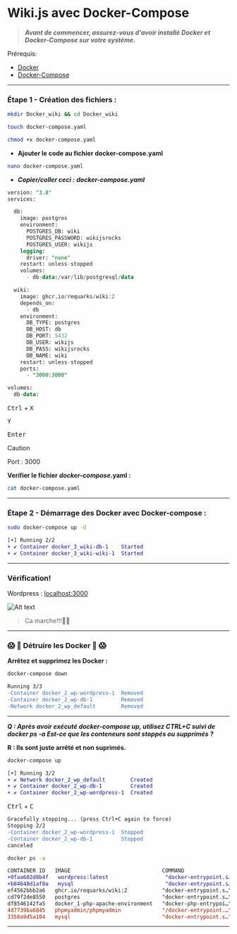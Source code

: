 #  Wiki.js avec Docker-Compose

> ***Avant de commencer, assurez-vous d'avoir installé Docker et Docker-Compose sur votre système.***

Prérequis:

- [Docker](https://docs.docker.com/engine/install/)
- [Docker-Compose](https://docs.docker.com/compose/install/)


---

### Étape 1 - Création des fichiers :

```bash
mkdir Docker_wiki && cd Docker_wiki
```
```bash
touch docker-compose.yaml
```
```bash
chmod +x docker-compose.yaml
```


- **Ajouter le code au fichier docker-compose.yaml**

```bash 
nano docker-compose.yaml
 ```
 - ***Copier/coller ceci :***
 ***docker-compose.yaml***

```sql
version: "3.8"
services:

  db:
    image: postgres
    environment:
      POSTGRES_DB: wiki
      POSTGRES_PASSWORD: wikijsrocks
      POSTGRES_USER: wikijs
    logging:
      driver: "none"
    restart: unless-stopped
    volumes:
      - db-data:/var/lib/postgresql/data

  wiki:
    image: ghcr.io/requarks/wiki:2
    depends_on:
      - db
    environment:
      DB_TYPE: postgres
      DB_HOST: db
      DB_PORT: 5432
      DB_USER: wikijs
      DB_PASS: wikijsrocks
      DB_NAME: wiki
    restart: unless-stopped
    ports:
      - "3000:3000"

volumes:
  db-data:
```
<kbd>Ctrl</kbd> + <kbd>X</kbd>

<kbd>Y</kbd>

<kbd>Enter</kbd>  

> [!CAUTION]
> Port : 3000

  **Verifier le fichier ***docker-compose***.yaml :**
```bash
cat docker-compose.yaml
```

---


### Étape 2 - Démarrage des Docker avec Docker-compose :
```bash
sudo docker-compose up -d
```
```diff
[+] Running 2/2
+ ✔ Container docker_3_wiki-db-1    Started
+ ✔ Container docker_3_wiki-wiki-1  Started
 ```

 ---

 ### Vérification!

Wordpress : [localhost:3000
](http://localhost:3000)


 ![Alt text](https://github.com/Plangloi/420-AJ5-RO_-Evaluation-Formative-1/blob/main/Docker_1/Photos/Wp%20sc.png?raw=true)
> Ca marche!!!🤘🏻 

---
### 😱 🚨 **Détruire les Docker** 🚨 😱

**Arrêtez et supprimez les Docker :**

```bash
docker-compose down
```
```diff
Running 3/3
-Container docker_2_wp-wordpress-1  Removed
-Container docker_2_wp-db-1         Removed
-Network docker_2_wp_default        Removed
```
---

***Q : Après avoir exécuté docker-compose up, utilisez CTRL+C suivi de docker ps -a Est-ce que les conteneurs sont stoppés ou supprimés ?***

**R : Ils sont juste arrêté et non suprimés.**
```bash
docker-compose up
```
```diff
[+] Running 3/2
+ ✔ Network docker_2_wp_default        Created
+ ✔ Container docker_2_wp-db-1         Created
+ ✔ Container docker_2_wp-wordpress-1  Created
```
<kbd>Ctrl</kbd> + <kbd>C</kbd>

```diff
Gracefully stopping... (press Ctrl+C again to force)
Stopping 2/2
-Container docker_2_wp-wordpress-1  Stopped
-Container docker_2_wp-db-1         Stopped
canceled
```
```bash
docker ps -a
```
```diff
CONTAINER ID   IMAGE                             COMMAND                  CREATED        STATUS                      PORTS     NAMES
+0faa602d8b4f   wordpress:latest                  "docker-entrypoint.s…"   4 hours ago    Exited (0) 6 minutes ago              docker_2_wp-wordpress-1
+b84648d1af8a   mysql                             "docker-entrypoint.s…"   4 hours ago    Exited (0) 5 minutes ago              docker_2_wp-db-1
ef4562bbb2a6   ghcr.io/requarks/wiki:2           "docker-entrypoint.s…"   17 hours ago   Exited (0) 13 hours ago               docker_3_wiki-wiki-1
cd79f2de8550   postgres                          "docker-entrypoint.s…"   17 hours ago   Exited (0) 13 hours ago               docker_3_wiki-db-1
df8546142fa5   docker_1-php-apache-environment   "docker-php-entrypoi…"   3 days ago     Exited (0) 53 minutes ago             php-apache
4d7739ba6845   phpmyadmin/phpmyadmin             "/docker-entrypoint.…"   3 days ago     Exited (0) 10 minutes ago             docker_1-phpmyadmin-1
3358a9d5a104   mysql                             "docker-entrypoint.s…"   3 days ago     Exited (0) 10 minutes ago             db
```
---
